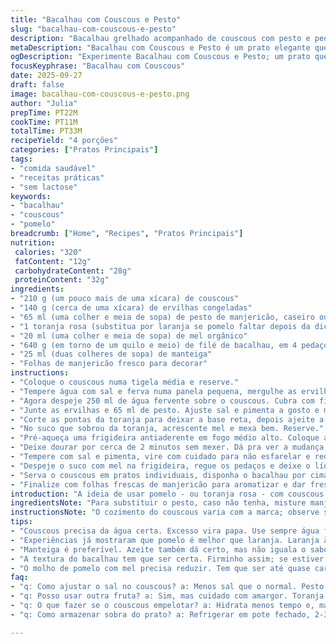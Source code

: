 ```yaml
---
title: "Bacalhau com Couscous e Pesto"
slug: "bacalhau-com-couscous-e-pesto"
description: "Bacalhau grelhado acompanhado de couscous com pesto e pequenos pedaços de pomelo. Prato livre de lactose e ovos, com combinação equilibrada entre o perfume do basilico, a doçura sutil do mel e o toque cítrico do pomelo. O couscous absorve os sabores do pesto e dos pequenos ervilhas, trazendo textura e frescor. Cozimento do peixe em manteiga para dourar a pele e manter suculência. Técnica que prioriza o controle visual do ponto e o uso consciente dos líquidos na finalização, garantindo que o prato não fique aguado. A dedo o equilíbrio entre os elementos para não desfocar o protagonista, que é o bacalhau."
metaDescription: "Bacalhau com Couscous e Pesto é um prato elegante que une sabor e frescor"
ogDescription: "Experimente Bacalhau com Couscous e Pesto; um prato que traz frescor e sabor juntos. Delicie-se com essa receita mediterrânea"
focusKeyphrase: "Bacalhau com Couscous"
date: 2025-09-27
draft: false
image: bacalhau-com-couscous-e-pesto.png
author: "Julia"
prepTime: PT22M
cookTime: PT11M
totalTime: PT33M
recipeYield: "4 porções"
categories: ["Pratos Principais"]
tags:
- "comida saudável"
- "receitas práticas"
- "sem lactose"
keywords:
- "bacalhau"
- "couscous"
- "pomelo"
breadcrumb: ["Home", "Recipes", "Pratos Principais"]
nutrition: 
 calories: "320"
 fatContent: "12g"
 carbohydrateContent: "28g"
 proteinContent: "32g"
ingredients:
- "210 g (um pouco mais de uma xícara) de couscous"
- "140 g (cerca de uma xícara) de ervilhas congeladas"
- "65 ml (uma colher e meia de sopa) de pesto de manjericão, caseiro ou comprado"
- "1 toranja rosa (substitua por laranja se pomelo faltar depois da dica)"
- "20 ml (uma colher e meia de sopa) de mel orgânico"
- "640 g (em torno de um quilo e meio) de filé de bacalhau, em 4 pedaços"
- "25 ml (duas colheres de sopa) de manteiga"
- "Folhas de manjericão fresco para decorar"
instructions:
- "Coloque o couscous numa tigela média e reserve."
- "Tempere água com sal e ferva numa panela pequena, mergulhe as ervilhas por 1 minuto e meio. Não deixa amolecer demais. Escorra com escumadeira e coloque em outro bowl."
- "Agora despeje 250 ml de água fervente sobre o couscous. Cubra com filme plástico ou tampa. Espera uns 5 a 6 minutos. Depois solte tudo com um garfo, para não ficar empapado."
- "Junte as ervilhas e 65 ml de pesto. Ajuste sal e pimenta a gosto e misture com cuidado pra não quebrar os grãos."
- "Corte as pontas da toranja para deixar a base reta, depois ajeite a pele removendo tudo o que for branco. Pegue uma faca afiada e, sobre uma tigela para guardar suco, retire as gomos direto entre as membranas, sem desperdício. Pique os pedaços ao meio e misture no couscous."
- "No suco que sobrou da toranja, acrescente mel e mexa bem. Reserve."
- "Pré-aqueça uma frigideira antiaderente em fogo médio alto. Coloque a manteiga e assim que começar a espumar, ajeite os pedaços do bacalhau com a pele para baixo. Ouça esse chiado gostoso."
- "Deixe dourar por cerca de 2 minutos sem mexer. Dá pra ver a mudança da cor no peixe, a parte de baixo ficando um dourado uniforme."
- "Tempere com sal e pimenta, vire com cuidado para não esfarelar e reduza um pouco o fogo, cozinhando o outro lado por mais uns 2 minutos."
- "Despeje o suco com mel na frigideira, regue os pedaços e deixe o líquido reduzir um pouco, cerca de mais 2 minutos, até ficar mais espesso, quase como um molho concentrado."
- "Serva o couscous em pratos individuais, disponha o bacalhau por cima e regue com o molho da frigideira."
- "Finalize com folhas frescas de manjericão para aromatizar e dar frescor visual."
introduction: "A ideia de usar pomelo - ou toranja rosa - com couscous e bacalhau surgiu depois de várias tentativas frustradas usando laranja pura, que fica muito agressivo e enjoativo na boca. O pomelo traz uma acidez mais sutil e elegante, com doçura natural que equilibra a intensidade do pesto e a untuosidade do peixe na manteiga. Requer certo cuidado na preparação do couscous, se não vira uma papa e perde textura. Também aprendi que o cozimento do bacalhau exige paciência; fogo alto demais resseca, fogo baixo demais não cria aquela crostinha dourada que faz a graça. Já combinei esses ingredientes várias vezes, cada vez trocando o tempo de espera e a proporção de mel no molho até acertar o ponto. Os pedaços de pomelo no couscous dão pequenas explosões de frescor, o que segura o prato e não deixa a boca cansar. Serve de boa para quem não pode lactose e ovos, é uma solução prática e gostosa."
ingredientsNote: "Para substituir o pesto, caso não tenha, misture manjericão fresco com um pouco de azeite e alho amassado; fica menos encorpado mas mantém a essência. Se o cassiopea fresco não estiver na mão, ervilhas frescas batem um bolão também. Troque a manteiga por azeite de oliva sem problema, mas a manteiga confere melhor dourado e sabor de nozes. O pomelo pode ser substituído pela toranja lisa, mas cuidado: mais amarga, então ajuste o mel para suavizar. Prefira mel mais neutro – mel de flor de laranjeira é delicado e casa melhor. O bacalhau deve estar fresco e bem espesso para não perder suco durante a frigideira; se usar congelado, descongele na geladeira para manter textura. O segredo do couscous está na quantidade exata de água e deixar descansar tampado, não mexer demais pra não virar mingau. Importante usar sal comedidamente no couscous, pois o pesto e o peixe já são salgados. Evite mexer demais na frigideira para não quebrar o peixe."
instructionsNote: "O cozimento do couscous varia com a marca; observe se o grão está fofo e soltinho depois de 5 minutos de hidratação, ajuste o tempo se necessário. O segredo das ervilhas é blanquear rápido para manter a cor viva e a textura firme. Na hora de retirar os supremas da toranja, uma faca afiada e firme facilita e tira o amargor do branco. Ao dourar o bacalhau, não mexa nem empurre, o peixe soltará quando estiver pronto para virar. A manteiga deve espumar levemente antes do peixe entrar, assim não queima. O molho do pomelo com mel precisa reduzir até quase virar um glaceado grossinho; se fizer com fogo alto demais pode queimar. Regue o peixe isso faz a camada externa ficar quase caramelizada. Descobri que regar o peixe várias vezes com o molho durante o cozimento dá mais sabor do que deixar o molho parado na frigideira. Na montagem, sirva imediatamente para não perder temperatura e textura. Folhas frescas de manjericão não só dão aroma mas também cor, o que levanta o prato visualmente."
tips:
- "Couscous precisa da água certa. Excesso vira papa. Use sempre água fervente, cobre e espere. Não mexe. Isso é essencial"
- "Experiências já mostraram que pomelo é melhor que laranja. Laranja às vezes fica enjoativa demais. Pomelo é fresco, leve. Ajusta a receita"
- "Manteiga é preferível. Azeite também dá certo, mas não iguala o sabor tostado. Não queime a manteiga. Espuma antes de colocar o peixe"
- "A textura do bacalhau tem que ser certa. Firminho assim; se estiver descongelado, faça na geladeira. Cuidado na fritura, não mexa demais"
- "O molho de pomelo com mel precisa reduzir. Tem que ser até quase caramelizar. Se ficar no fogo alto, vai queimar. Atenção à temperatura"
faq:
- "q: Como ajustar o sal no couscous? a: Menos sal que o normal. Pesto e bacalhau já são salgados. Não empanque. Vai ficar ótimo"
- "q: Posso usar outra fruta? a: Sim, mas cuidado com amargor. Toranja é mais amarga. Mel ajusta, mas pomelo é mais suave. A verdade é essa"
- "q: O que fazer se o couscous empelotar? a: Hidrata menos tempo e, mais água fervente. Se empelotar, tente soltar com garfo, delicado"
- "q: Como armazenar sobra do prato? a: Refrigerar em pote fechado, 2-3 dias. Reaqueça em fogo baixo. Mas cuidado para não passar do ponto. Isso inclui o couscous"

---
```

